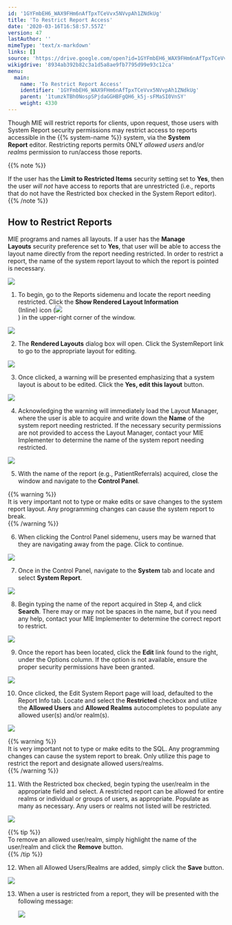 ```yaml
---
id: '1GYFmbEH6_WAX9FHm6nAfTpxTCeVvx5NVvpAh1ZNdkUg'
title: 'To Restrict Report Access'
date: '2020-03-16T16:58:57.557Z'
version: 47
lastAuthor: ''
mimeType: 'text/x-markdown'
links: []
source: 'https://drive.google.com/open?id=1GYFmbEH6_WAX9FHm6nAfTpxTCeVvx5NVvpAh1ZNdkUg'
wikigdrive: '8934ab392b82c3a1d5a8ae9fb7795d99e93c12ca'
menu:
  main:
    name: 'To Restrict Report Access'
    identifier: '1GYFmbEH6_WAX9FHm6nAfTpxTCeVvx5NVvpAh1ZNdkUg'
    parent: '1tumzkTBh0NospSPjdaGGHBFgQH6_k5j-sFMaSI0VnSY'
    weight: 4330
---
```

Though MIE will restrict reports for clients, upon request, those users with System Report security permissions may restrict access to reports accessible in the {{% system-name %}} system, via the **System Report** editor. Restricting reports permits ONLY *allowed users* and/or *realms* permission to run/access those reports.

{{% note %}}

If the user has the **Limit to Restricted Items** security setting set to **Yes**, then the user *will not* have access to reports that are unrestricted (i.e., reports that do not have the Restricted box checked in the System Report editor).
{{% /note %}}
  
## How to Restrict Reports  

MIE programs and names all layouts. If a user has the **Manage Layouts** security preference set to **Yes**, that user will be able to access the layout name directly from the report needing restricted. In order to restrict a report, the name of the system report layout to which the report is pointed is necessary. 
  
![](../to-restrict-report-access.assets/10000201000001790000001EA9A3495E6DBB48D3.png)  

1. To begin, go to the Reports sidemenu and locate the report needing restricted. Click the <strong>Show Rendered Layout Information</strong>  
    (Inline) icon (<img src="../to-restrict-report-access.assets/100002010000001700000013164C2CD7C96DCDA0.png" />  
   ) in the upper-right corner of the window.

  
![](../to-restrict-report-access.assets/10000201000004BF0000014E8BAE449ECF9560EA.png)  


2. The <strong>Rendered Layouts</strong> dialog box will open. Click the SystemReport link to go to the appropriate layout for editing.

  
![](../to-restrict-report-access.assets/10000201000004BF000001B73720006A97B0A6EF.png)  


3. Once clicked, a warning will be presented emphasizing that a system layout is about to be edited. Click the <strong>Yes, edit this layout</strong> button. 

  
![](../to-restrict-report-access.assets/10000201000004C00000015D2DBB677693E9F8F4.png)  


4. Acknowledging the warning will immediately load the Layout Manager, where the user is able to acquire and write down the <strong>Name</strong> of the system report needing restricted. If the necessary security permissions are not provided to access the Layout Manager, contact your MIE Implementer to determine the name of the system report needing restricted.

  
![](../to-restrict-report-access.assets/10000201000004B0000001AD0849A12C7F982A9F.png)  


5. With the name of the report (e.g., PatientReferrals) acquired, close the window and navigate to the <strong>Control Panel</strong>.

{{% warning %}}  
It is very important not to type or make edits or save changes to the system report layout. Any programming changes can cause the system report to break.  
{{% /warning %}}

6. When clicking the Control Panel sidemenu, users may be warned that they are navigating away from the page. Click to continue.

  
![](../to-restrict-report-access.assets/10000201000005560000021CC6C1FEA580CE5923.png)  


7. Once in the Control Panel, navigate to the <strong>System</strong> tab and locate and select <strong>System Report</strong>.

  
![](../to-restrict-report-access.assets/10000201000004B2000002656C0666CE80B293FF.png)  


8. Begin typing the name of the report acquired in Step 4, and click <strong>Search</strong>. There may or may not be spaces in the name, but if you need any help, contact your MIE Implementer to determine the correct report to restrict.

  
![](../to-restrict-report-access.assets/10000201000004BF000001136117DEF1C4E25EAB.png)  


9. Once the report has been located, click the <strong>Edit</strong> link found to the right, under the Options column. If the option is not available, ensure the proper security permissions have been granted.

  
![](../to-restrict-report-access.assets/10000201000004BF0000011042033685C67B7FC6.png)  


10. Once clicked, the Edit System Report page will load, defaulted to the Report Info tab. Locate and select the <strong>Restricted</strong> checkbox and utilize the <strong>Allowed Users</strong> and <strong>Allowed Realms</strong> autocompletes to populate any allowed user(s) and/or realm(s).

  
![](../to-restrict-report-access.assets/10000201000004B000000270C1595E5BB9C7AAA9.png)  

{{% warning %}}  
It is very important not to type or make edits to the SQL. Any programming changes can cause the system report to break. Only utilize this page to restrict the report and designate allowed users/realms.  
{{% /warning %}}

11. With the Restricted box checked, begin typing the user/realm in the appropriate field and select. A restricted report can be allowed for entire realms or individual or groups of users, as appropriate. Populate as many as necessary. Any users or realms not listed will be restricted.

  
![](../to-restrict-report-access.assets/10000201000004B1000001B6809B649620824156.png)  

{{% tip %}}  
To remove an allowed user/realm, simply highlight the name of the user/realm and click the **Remove** button.  
{{% /tip %}}

12. When all Allowed Users/Realms are added, simply click the <strong>Save</strong> button.

  
![](../to-restrict-report-access.assets/1000020100000380000001B07E1607CC5F6FF8BF.png)  


13. When a user is restricted from a report, they will be presented with the following message:

    <img src="../to-restrict-report-access.assets/10000201000004BE000001134B95739446A0DA48.png" />  

